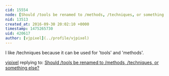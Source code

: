 ```yaml
---
cid: 15554
node: [Should /tools be renamed to /methods, /techniques, or something else?](../notes/liz/09-30-2016/should-tools-be-renamed-to-methods-techniques-or-something-else)
nid: 13513
created_at: 2016-09-30 20:02:10 +0000
timestamp: 1475265730
uid: 420617
author: [vjpixel](../profile/vjpixel)
---
```


I like /techniques because it can be used for 'tools' and 'methods'. 

[vjpixel](../profile/vjpixel) replying to: [Should /tools be renamed to /methods, /techniques, or something else?](../notes/liz/09-30-2016/should-tools-be-renamed-to-methods-techniques-or-something-else)

